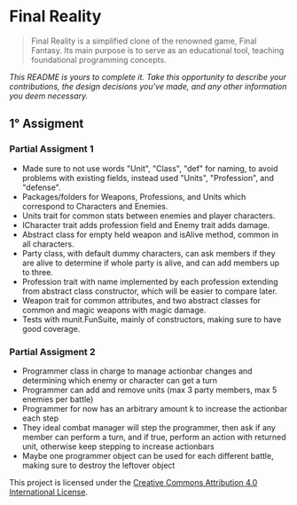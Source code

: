 # Final Reality

>Final Reality is a simplified clone of the renowned game, Final Fantasy. Its main purpose is to
serve as an educational tool, teaching foundational programming concepts.

*This README is yours to complete it. Take this opportunity to describe your contributions, the
design decisions you've made, and any other information you deem necessary.*

## 1° Assigment
### Partial Assigment 1
- Made sure to not use words "Unit", "Class", "def" for naming, to avoid problems with existing 
fields, instead used "Units", "Profession", and "defense".
- Packages/folders for Weapons, Professions, and Units which correspond to Characters and Enemies.
- Units trait for common stats between enemies and player characters.
- ICharacter trait adds profession field and Enemy trait adds damage.
- Abstract class for empty held weapon and isAlive method, common in all characters.
- Party class, with default dummy characters, can ask members if they are alive to determine if whole party 
is alive, and can add members up to three.
- Profession trait with name implemented by each profession extending from abstract class 
constructor, which will be easier to compare later.
- Weapon trait for common attributes, and two abstract classes for common and magic weapons with magic damage.
- Tests with munit.FunSuite, mainly of constructors, making sure to have good coverage.
### Partial Assigment 2
- Programmer class in charge to manage actionbar changes and determining which enemy or character can get a turn
- Programmer can add and remove units (max 3 party members, max 5 enemies per battle)
- Programmer for now has an arbitrary amount k to increase the actionbar each step
- They ideal combat manager will step the programmer, then ask if any member can perform a turn, and if true,
perform an action with returned unit, otherwise keep stepping to increase actionbars
- Maybe one programmer object can be used for each different battle, making sure to destroy the leftover object

This project is licensed under the
[Creative Commons Attribution 4.0 International License](https://creativecommons.org/licenses/by/4.0/).